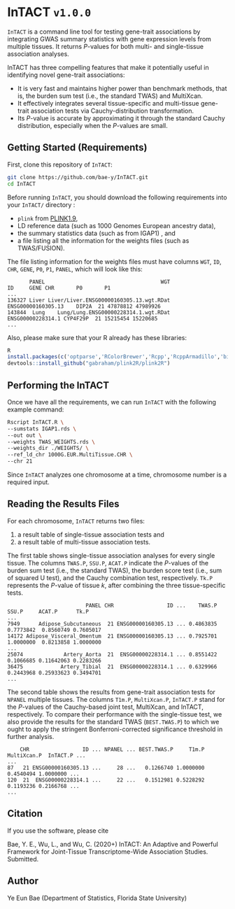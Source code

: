 # InTACT `v1.0.0`

`InTACT` is a command line tool for testing gene-trait associations by integrating GWAS summary statistics with gene expression levels from multiple tissues. It returns *P*-values for both multi- and single-tissue association analyses.

InTACT has three compelling features that make it potentially useful in identifying novel gene-trait associations:

- It is very fast and maintains higher power than benchmark methods, that is, the burden sum test (i.e., the standard TWAS) and MultiXcan.
- It effectively integrates several tissue-specific and multi-tissue gene-trait association tests via Cauchy-distribution transformation.
- Its *P*-value is accurate by approximating it through the standard Cauchy distribution, especially when the *P*-values are small.

## Getting Started (Requirements)

First, clone this repository of `InTACT`:

```bash
git clone https://github.com/bae-y/InTACT.git
cd InTACT
```

Before running `InTACT`, you should download the following requirements into your `InTACT/` directory :

- `plink` from [PLINK1.9](https://www.cog-genomics.org/plink/1.9/),
- LD reference data (such as 1000 Genomes European ancestry data),
- the summary statistics data (such as from IGAP1) , and
- a file listing all the information for the weights files (such as TWAS/FUSION).

The file listing information for the weights files must have columns `WGT`, `ID`, `CHR`, `GENE`, `P0`, `P1`, `PANEL`, which will look like this:

           PANEL                                     WGT                 ID     GENE CHR       P0       P1
    ...
    136327 Liver Liver/Liver.ENSG00000160305.13.wgt.RDat ENSG00000160305.13    DIP2A  21 47878812 47989926
    143844  Lung    Lung/Lung.ENSG00000228314.1.wgt.RDat  ENSG00000228314.1 CYP4F29P  21 15215454 15220685
    ...

Also, please make sure that your R already has these libraries:

```R
R
install.packages(c('optparse','RColorBrewer','Rcpp','RcppArmadillo','bigmemory','mvtnorm','data.table'))
devtools::install_github("gabraham/plink2R/plink2R")
```

## Performing the InTACT

Once we have all the requirements, we can run `InTACT` with the following example command:

```bash
Rscript InTACT.R \
--sumstats IGAP1.rds \
--out out \
--weights TWAS_WEIGHTS.rds \
--weights_dir ./WEIGHTS/ \
--ref_ld_chr 1000G.EUR.MultiTissue.CHR \
--chr 21
```

Since `InTACT` analyzes one chromosome at a time, chromosome number is a required input.

## Reading the Results Files

For each chromosome, `InTACT` returns two files:

1. a result table of single-tissue association tests and
2. a result table of multi-tissue association tests.

The first table shows single-tissue association analyses for every single tissue. The columns `TWAS.P`, `SSU.P`, `ACAT.P` indicate the *P*-values of the burden sum test (i.e., the standard TWAS), the burden score test (i.e., sum of squared U test), and the Cauchy combination test, respectively. `Tk.P` represents the *P*-value of tissue *k*, after combining the three tissue-specific tests.

                             PANEL CHR                 ID ...    TWAS.P     SSU.P     ACAT.P      Tk.P
    ...
    7949      Adipose_Subcutaneous  21 ENSG00000160305.13 ... 0.4863835 0.7773842  0.8560749 0.7605017
    14172 Adipose_Visceral_Omentum  21 ENSG00000160305.13 ... 0.7925701 1.0000000  0.8213858 1.0000000
    ...
    25074             Artery_Aorta  21  ENSG00000228314.1 ... 0.8551422 0.1066685 0.11642063 0.2283266
    36475            Artery_Tibial  21  ENSG00000228314.1 ... 0.6329966 0.2443968 0.25933623 0.3494701
    ...

The second table shows the results from gene-trait association tests for `NPANEL` multiple tissues. The columns `T1m.P`, `MultiXcan.P`, `InTACT.P` stand for the *P*-values of the Cauchy-based joint test, MultiXcan, and InTACT, respectively. To compare their performance with the single-tissue test, we also provide the results for the standard TWAS (`BEST.TWAS.P`) to which we ought to apply the stringent Bonferroni-corrected significance threshold in further analysis.

        CHR                 ID ... NPANEL ... BEST.TWAS.P     T1m.P MultiXcan.P  InTACT.P ... 
    ...
    87   21 ENSG00000160305.13 ...     28 ...   0.1266740 1.0000000   0.4540494 1.0000000 ...
    120  21  ENSG00000228314.1 ...     22 ...   0.1512981 0.5228292   0.1193236 0.2166768 ...
    ...

## Citation

If you use the software, please cite

Bae, Y. E., Wu, L., and Wu, C. (2020+) InTACT: An Adaptive and Powerful Framework for Joint-Tissue Transcriptome-Wide Association Studies. Submitted.

## Author

Ye Eun Bae (Department of Statistics, Florida State University)
